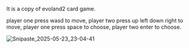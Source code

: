 It is a copy of evoland2 card game.

player one press wasd to move, player two press up left down right to move,
player one press space to choose, player two enter to choose.
  
![Snipaste_2025-05-23_23-04-41](https://github.com/user-attachments/assets/c32f9b35-519f-4d2e-a424-cda426bd47cd)
